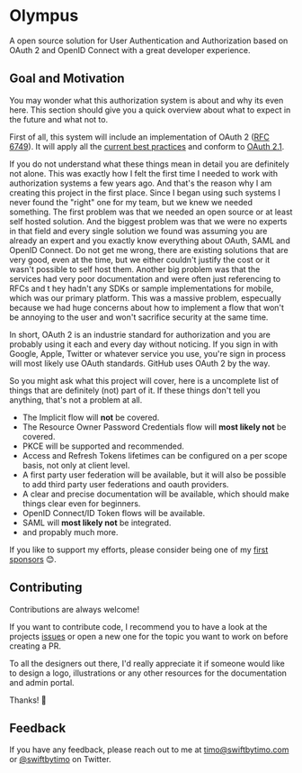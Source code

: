 # Olympus

A open source solution for User Authentication and Authorization based on OAuth 2 and OpenID Connect with a great developer experience.


## Goal and Motivation

You may wonder what this authorization system is about and why its even here. 
This section should give you a quick overview about what to expect in the future and what not to.

First of all, this system will include an implementation of OAuth 2 ([RFC 6749](https://www.rfc-editor.org/rfc/rfc6749)). 
It will apply all the [current best practices](https://datatracker.ietf.org/doc/html/draft-ietf-oauth-security-topics) 
and conform to [OAuth 2.1](https://datatracker.ietf.org/doc/html/draft-ietf-oauth-v2-1-06).

If you do not understand what these things mean in detail you are definitely not alone.
This was exactly how I felt the first time I needed to work with authorization systems a few years ago.
And that's the reason why I am creating this project in the first place. 
Since I began using such systems I never found the "right" one for my team, but we knew we needed something. 
The first problem was that we needed an open source or at least self hosted solution.
And the biggest problem was that we were no experts in that field and every single solution we found was 
assuming you are already an expert and you exactly know everything about OAuth, SAML and OpenID Connect. 
Do not get me wrong, there are existing solutions that are very good, even at the time, but we either couldn't justify the cost 
or it wasn't possible to self host them.
Another big problem was that the services had very poor documentation and were often just referencing to RFCs and t
hey hadn't any SDKs or sample implementations for mobile, which was our primary platform. This was a massive problem, 
especually because we had huge concerns about how to implement a flow that won't be annoying to the user and won't sacrifice security at the same time.

In short, OAuth 2 is an industrie standard for authorization and you are probably using it each and every day without noticing. 
If you sign in with Google, Apple, Twitter or whatever service you use, you're sign in process will most likely use OAuth standards. 
GitHub uses OAuth 2 by the way.

So you might ask what this project will cover, here is a uncomplete list of things that are definitely (not) part of it.
If these things don't tell you anything, that's not a problem at all.

- The Implicit flow will **not** be covered.
- The Resource Owner Password Credentials flow will **most likely not** be covered.
- PKCE will be supported and recommended.
- Access and Refresh Tokens lifetimes can be configured on a per scope basis, not only at client level.
- A first party user federation will be available, but it will also be possible to add third party user federations and oauth providers.
- A clear and precise documentation will be available, which should make things clear even for beginners.
- OpenID Connect/ID Token flows will be available.
- SAML will **most likely not** be integrated.
- and propably much more.

If you like to support my efforts, please consider being one of my [first sponsors](https://github.com/sponsors/lovetodream) 😊.


## Contributing

Contributions are always welcome!

If you want to contribute code, I recommend you to have a look at the projects [issues](https://github.com/lovetodream/olympus/issues) or open a new one for the topic you want to work on before creating a PR.  

To all the designers out there, I'd really appreciate it if someone would like to design a logo, illustrations or any other resources for the documentation and admin portal.

Thanks! 🙌


## Feedback 

If you have any feedback, please reach out to me at timo@swiftbytimo.com or [@swiftbytimo](http://twitter.com/swiftbytimo) on Twitter.
